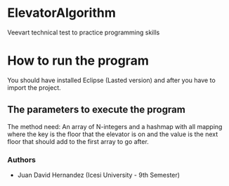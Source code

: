 # ElevatorAlgorithm
Veevart technical test to practice programming skills

# How to run the program

You should have installed Eclipse (Lasted version) and after you have to import the project.

## The parameters to execute the program

The method need: An array of N-integers and a hashmap with all mapping where the key is the floor that the elevator is on and the value is the next floor that should add to the first array to go after.

### Authors
- Juan David Hernandez  (Icesi University - 9th Semester)
